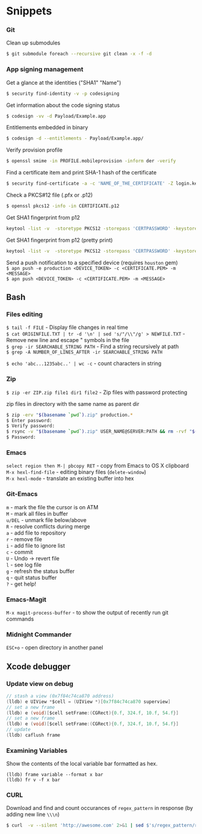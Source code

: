 # Snippets


### Git
Clean up submodules
```bash
$ git submodule foreach --recursive git clean -x -f -d
```

### App signing management
Get a glance at the identities ("SHA1" "Name")
```bash
$ security find-identity -v -p codesigning
```
Get information about the code signing status
```bash
$ codesign -vv -d Payload/Example.app
```

Entitlements embedded in binary
```bash
$ codesign -d --entitlements - Payload/Example.app/
```

Verify provision profile
```bash
$ openssl smime -in PROFILE.mobileprovision -inform der -verify
```

Find a certificate item and print  SHA-1 hash of the certificate
```bash
$ security find-certificate -a -c 'NAME_OF_THE_CERTIFICATE' -Z login.keychain
```

Check a PKCS#12 file (.pfx or .p12)
```bash
$ openssl pkcs12 -info -in CERTIFICATE.p12
```

Get SHA1 fingerprint from p12
```bash
keytool -list -v  -storetype PKCS12 -storepass 'CERTPASSWORD' -keystore CERT.p12
```

Get SHA1 fingerprint from p12 (pretty print)
```bash
keytool -list -v  -storetype PKCS12 -storepass 'CERTPASSWORD' -keystore CERT.p12 | grep SHA1 | tr -d :
```

Send a push notification to a specified device (requires `houston` gem)<br>
`$ apn push -e production <DEVICE_TOKEN> -c <CERTIFICATE.PEM> -m <MESSAGE>`<br>
`$ apn push <DEVICE_TOKEN> -c <CERTIFICATE.PEM> -m <MESSAGE>`<br>

## Bash
### Files editing 
`$ tail -f FILE` - Display file changes in real time<br/>
`$ cat ORIGINFILE.TXT | tr -d '\n' | sed 's/"/\\"/g' > NEWFILE.TXT` - Remove new line and escape " symbols in the file<br/>
`$ grep -ir SEARCHABLE_STRING PATH` - Find a string recursively at path<br/>
`$ grep -A NUMBER_OF_LINES_AFTER -ir SEARCHABLE_STRING PATH`<br/>

`$ echo 'abc...1235abc..' | wc -c` - count characters in string

### Zip
`$ zip -er ZIP.zip file1 dir1 file2` - Zip files with password protecting<br/>

zip files in directory with the same name as parent dir
```bash
$ zip -erv "$(basename `pwd`).zip" production.*
$ Enter password:
$ Verify password:
$ rsync -v "$(basename `pwd`).zip" USER_NAME@SERVER:PATH && rm -rvf "$(basename `pwd`).zip"
$ Password:
```

### Emacs
`select region then M-| pbcopy RET` - copy from Emacs to OS X clipboard<br/>
`M-x hexl-find-file` - editing binary files (`delete-window`)<br/>
`M-x hexl-mode` - translate an existing buffer into hex<br/>

### Git-Emacs
`m` - mark the file the cursor is on ATM<br/>
`M` - mark all files in buffer<br/>
`u/DEL` - unmark file below/above<br/>
`R` - resolve conflicts during merge<br/>
`a` - add file to repository<br/>
`r` - remove file<br/>
`i` - add file to ignore list<br/>
`c` - commit<br/>
`U` - Undo -> revert file<br/>
`l` - see log file<br/>
`g` - refresh the status buffer<br/>
`q` - quit status buffer<br/>
`?` - get help!<br/>

### Emacs-Magit
`M-x magit-process-buffer` - to show the output of recently run git commands

### Midnight Commander
`ESC+o` - open directory in another panel 

## Xcode debugger
### Update view on debug
```objective-c
// stash a view (0x7f84c74ca870 address)
(lldb) e UIView *$cell = (UIView *)[0x7f84c74ca870 superview]
// set a new frame
(lldb) e (void)[$cell setFrame:(CGRect){0.f, 324.f, 10.f, 54.f}]
// set a new frame
(lldb) e (void)[$cell setFrame:(CGRect){0.f, 324.f, 10.f, 54.f}]
// update
(lldb) caflush frame
```

### Examining Variables
Show the contents of the local variable bar formatted as hex.
```
(lldb) frame variable --format x bar
(lldb) fr v -f x bar
```

### CURL
Download and find and count occurances of `regex_pattern` in response (by adding new line `\\\n`)
```bash
$ curl  -v --silent 'http://awesome.com' 2>&1 | sed $'s/regex_pattern/regex_pattern\\\n/g' | grep -c 'regex_pattern'
```
